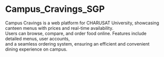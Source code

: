 # Campus_Cravings_SGP
Campus Cravings  is a web platform for CHARUSAT University, showcasing canteen menus with prices and real-time availability. <br>
Users can browse, compare, and order food online. Features include detailed menus, user accounts, <br>
and a seamless ordering system, ensuring an efficient and convenient dining experience on campus.
